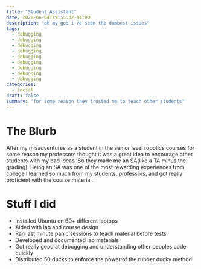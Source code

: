 ```yaml
---
title: "Student Assistant"
date: 2020-06-04T19:55:32-04:00
description: "oh my god i've seen the dumbest issues"
tags:
  - debugging
  - debugging
  - debugging
  - debugging
  - debugging
  - debugging
  - debugging
  - debugging
  - debugging
categories:
  - social
draft: false
summary: "for some reason they trusted me to teach other students"
---
```


# The Blurb

After my misadventures as a student in the senior level robotics courses for some reason my professors thought it was a great idea to encourage other students with my bad ideas. So they made me an SA(like a TA minus the grading). Being an SA was one of the most rewarding experiences from college I learned so much from my students, professors, and got really proficient with the course material. 

# Stuff I did
  - Installed Ubuntu on 60+ different laptops
  - Aided with lab and course design
  - Ran last minute panic sessions to teach material before tests
  - Developed and documented lab materials 
  - Got really good at debugging and understanding other peoples code quickly
  - Distributed 50 ducks to enforce the power of the rubber ducky method 

